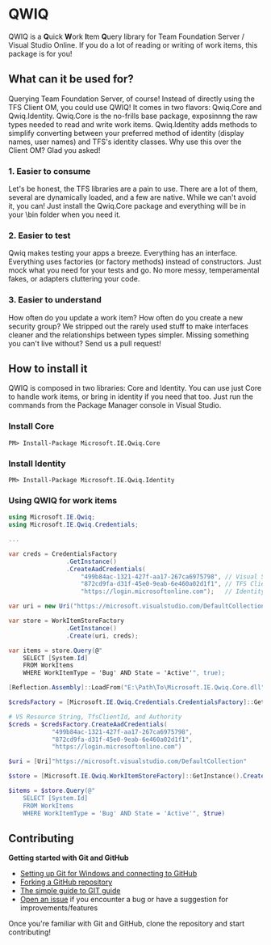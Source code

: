 # QWIQ
QWIQ is a **Q**uick **W**ork **I**tem **Q**uery library for Team Foundation Server / Visual Studio Online. If you do a lot of reading or writing of work items, this package is for you! 

## What can it be used for?
Querying Team Foundation Server, of course! Instead of directly using the TFS Client OM, you could use QWIQ! It comes in two flavors: Qwiq.Core and Qwiq.Identity. Qwiq.Core is the no-frills base package, exposinnng the raw types needed to read and write work items. Qwiq.Identity adds methods to simplify converting between your preferred method of identity (display names, user names) and TFS's identity classes. Why use this over the Client OM? Glad you asked!

### 1. Easier to consume
Let's be honest, the TFS libraries are a pain to use. There are a lot of them, several are dynamically loaded, and a few are native. While we can't avoid it, you can! Just install the Qwiq.Core package and everything will be in your \bin folder when you need it.

### 2. Easier to test
Qwiq makes testing your apps a breeze. Everything has an interface. Everything uses factories (or factory methods) instead of constructors. Just mock what you need for your tests and go. No more messy, temperamental fakes, or adapters cluttering your code.

### 3. Easier to understand
How often do you update a work item? How often do you create a new security group? We stripped out the rarely used stuff to make interfaces cleaner and the relationships between types simpler. Missing something you can't live without? Send us a pull request!

## How to install it
QWIQ is composed in two libraries: Core and Identity. You can use just Core to handle work items, or bring in identity if you need that too. Just run the commands from the Package Manager console in Visual Studio.

### Install Core
```
PM> Install-Package Microsoft.IE.Qwiq.Core
```

### Install Identity
```
PM> Install-Package Microsoft.IE.Qwiq.Identity
```

### Using QWIQ for work items
```csharp
using Microsoft.IE.Qwiq;
using Microsoft.IE.Qwiq.Credentials;

...

var creds = CredentialsFactory
                .GetInstance()
                .CreateAadCredentials(
                    "499b84ac-1321-427f-aa17-267ca6975798", // Visual Studio Resource String
                    "872cd9fa-d31f-45e0-9eab-6e460a02d1f1", // TFS Client Id
                    "https://login.microsoftonline.com");   // Identity Authority

var uri = new Uri("https://microsoft.visualstudio.com/DefaultCollection");

var store = WorkItemStoreFactory
                .GetInstance()
                .Create(uri, creds);

var items = store.Query(@"
    SELECT [System.Id] 
    FROM WorkItems 
    WHERE WorkItemType = 'Bug' AND State = 'Active'", true);​
```

```powershell
[Reflection.Assembly]::LoadFrom("E:\Path\To\Microsoft.IE.Qwiq.Core.dll")

$credsFactory = [Microsoft.IE.Qwiq.Credentials.CredentialsFactory]::GetInstance()

# VS Resource String, TfsClientId, and Authority
$creds = $credsFactory.CreateAadCredentials(
            "499b84ac-1321-427f-aa17-267ca6975798",
            "872cd9fa-d31f-45e0-9eab-6e460a02d1f1",
            "https://login.microsoftonline.com")

$uri = [Uri]"https://microsoft.visualstudio.com/DefaultCollection"

$store = [Microsoft.IE.Qwiq.WorkItemStoreFactory]::GetInstance().Create($uri, $creds)

$items = $store.Query(@"
    SELECT [System.Id] 
    FROM WorkItems 
    WHERE WorkItemType = 'Bug' AND State = 'Active'", $true)
```

## Contributing
**Getting started with Git and GitHub**

 * [Setting up Git for Windows and connecting to GitHub](http://help.github.com/win-set-up-git/)
 * [Forking a GitHub repository](http://help.github.com/fork-a-repo/)
 * [The simple guide to GIT guide](http://rogerdudler.github.com/git-guide/)
 * [Open an issue](https://github.com/InternetExplorer/IEPortal.Qwiq/issues) if you encounter a bug or have a suggestion for improvements/features


Once you're familiar with Git and GitHub, clone the repository and start contributing!